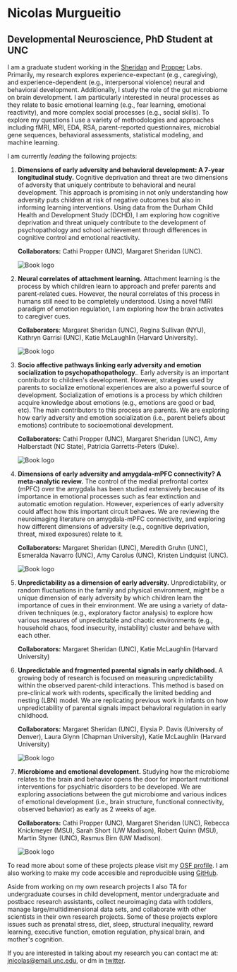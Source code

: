 #  **Nicolas Murgueitio**

##  **Developmental Neuroscience, PhD Student at UNC**

I am a graduate student working in the [Sheridan](https://circlelab.unc.edu/) and [Propper](https://beelab.web.unc.edu/) Labs. Primarily, my research explores experience-expectant (e.g., caregiving), and experience-dependent (e.g., interpersonal violence) neural and behavioral development. Additionally, I  study the role of the gut microbiome on brain development. I am particularly interested in neural processes as they relate to basic emotional learning (e.g., fear learning, emotional reactivity), and more complex social processes (e.g., social skills). To explore my questions I use a variety of methodologies and approaches including fMRI, MRI, EDA, RSA, parent-reported questionnaires, microbial gene sequences, behavioral assessments, statistical modeling, and machine learning. 
    
I am currently *leading* the following projects:

1. **Dimensions of early adversity and behavioral development: A 7-year longitudinal study.** Cognitive deprivation and threat are two dimensions of adversity that uniquely contribute to behavioral and neural development. This approach is promising in not only understanding how adversity puts children at risk of negative outcomes but also in informing learning interventions. Using data from the Durham Child Health and Development Study (DCHD), I am exploring how cognitive deprivation and threat uniquely contribute to the development of psychopathology and school achievement through differences in cognitive control and emotional reactivity. 

    **Collaborators:** Cathi Propper (UNC), Margaret Sheridan (UNC). 
    
    ![Book logo](/model.jpg)


2. **Neural correlates of attachment learning.** Attachment learning is the process by which children learn to approach and prefer parents and parent-related cues. However, the neural correlates of this process in humans still need to be completely understood. Using a novel fMRI paradigm of emotion regulation, I am exploring how the brain activates to caregiver cues. 

    **Collaborators**: Margaret Sheridan (UNC), Regina Sullivan (NYU), Kathryn Garrisi (UNC), Katie McLaughlin (Harvard University).
    
    ![Book logo](/scafff.jpg)

3. **Socio affective pathways linking early adversity and emotion socialization to psychopathopathology.**. Early adversity is an important contributor to children's development. However, strategies used by parents to socialize emotional experiences are also a powerful source of development. Socialization of emotions is a process by which children acquire knowledge about emotions (e.g., emotions are good or bad, etc). The main contributors to this process are parents. We are exploring how early adversity and emotion socialization (i.e., parent beliefs about emotions) contribute to socioemotional development. 

    **Collaborators:** Cathi Propper (UNC), Margaret Sheridan (UNC), Amy Halberstadt (NC State), Patricia Garretts-Peters (Duke).
    
    ![Book logo](/emo.jpg)

4. **Dimensions of early adversity and amygdala-mPFC connectivity? A meta-analytic review.** The control of the medial prefrontal cortex (mPFC) over the amygdala has been studied extensively because of its importance in emotional processes such as fear extinction and automatic emotion regulation. However, experiences of early adversity could affect how this important circuit behaves. We are reviewing the neuroimaging literature on amygdala-mPFC connectivity, and exploring how different dimensions of adversity (e.g., cognitive deprivation, threat, mixed exposures) relate to it. 

    **Collaborators:** Margaret Sheridan (UNC), Meredith Gruhn (UNC), Esmeralda Navarro (UNC), Amy Carolus (UNC), Kristen Lindquist (UNC).
    
    ![Book logo](/con.png)

5. **Unpredictability as a dimension of early adversity.** Unpredictability, or random fluctuations in the family and physical environment, might be a unique dimension of early adversity by which children learn the importance of cues in their environment. We are using a variety of data-driven techniques (e.g., exploratory factor analysis) to explore how various measures of unpredictable and chaotic environments (e.g., household chaos, food insecurity, instability) cluster and behave with each other. 

    **Collaborators:** Margaret Sheridan (UNC), Katie McLaughlin (Harvard University)

6. **Unpredictable and fragmented parental signals in early childhood.** A growing body of research is focused on measuring unpredictability within the observed parent-child interactions. This method is based on pre-clinical work with rodents, specifically the limited bedding and nesting (LBN) model. We are replicating previous work in infants on how unpredictability of parental signals impact behavioral regulation in early childhood.

   **Collaborators:** Margaret Sheridan (UNC), Elysia P. Davis (University of Denver), Laura Glynn (Chapman University), Katie McLaughlin             (Harvard University)
    
    ![Book logo](/unp.jpg)


8. **Microbiome and emotional development.** Studying how the microbiome relates to the brain and behavior opens the door for important nutritional interventions for psychiatric disorders to be developed. We are exploring associations between the gut microbiome and various indices of emotional development (i.e., brain structure, functional connectivity, observed behavior) as early as 2 weeks of age. 

    **Collaborators:** Cathi Propper (UNC), Margaret Sheridan (UNC), Rebecca Knickmeyer (MSU), Sarah Short (UW Madison), Robert Quinn (MSU), Martin Styner (UNC), Rasmus Birn (UW Madison). 
    
    ![Book logo](/gut.jpg)

To read more about some of these projects please visit my [OSF profile](https://osf.io/profile/?view_only=02023f70035a49e6b56eb969a50ae3ea). I am also working to make my code accesible and reproducible using [GitHub](https://github.com/nicolasmurgueitio). 

Aside from working on my own research projects I also TA for undergraduate courses in child development, mentor undergraduate and postbacc research assistants, collect neuroimaging data with toddlers, manage large/multidimensional data sets, and collaborate with other scientists in their own research projects. Some of these projects explore issues such as prenatal stress, diet, sleep, structural inequality, reward learning, executive function, emotion regulation, physical brain, and mother's cognition. 

If you are interested in talking about my research you can contact me at: [jnicolas@email.unc.edu](mailto:jnicolas@email.unc.edu), or dm in [twitter](https://twitter.com/jnmurgueitio). 
